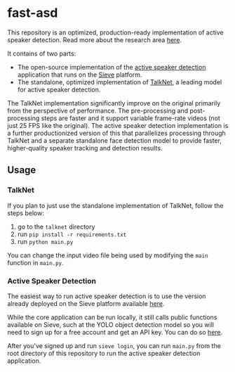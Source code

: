 # fast-asd

This repository is an optimized, production-ready implementation of active speaker detection. Read more about the research area [here](https://paperswithcode.com/task/audio-visual-active-speaker-detection).

It contains of two parts:
- The open-source implementation of the [active speaker detection](https://www.sievedata.com/functions/sieve/active_speaker_detection) application that runs on the [Sieve](https://www.sievedata.com/) platform.
- The standalone, optimized implementation of [TalkNet](https://github.com/TaoRuijie/TalkNet-ASD), a leading model for active speaker detection.

The TalkNet implementation significantly improve on the original primarily from the perspective of performance. The pre-processing and post-processing steps are faster and it support variable frame-rate videos (not just 25 FPS like the original). The active speaker detection implementation is a further productionized version of this that parallelizes processing through TalkNet and a separate standalone face detection model to provide faster, higher-quality speaker tracking and detection results.

## Usage

### TalkNet
If you plan to just use the standalone implementation of TalkNet, follow the steps below:

1. go to the `talknet` directory
2. run `pip install -r requirements.txt`
3. run `python main.py`

You can change the input video file being used by modifying the `main` function in `main.py`.

### Active Speaker Detection

The easiest way to run active speaker detection is to use the version already deployed on the Sieve platform available [here](https://www.sievedata.com/functions/sieve/active_speaker_detection).

While the core application can be run locally, it still calls public functions available on Sieve, such at the YOLO object detection model so you will need to sign up for a free account and get an API key. You can do so [here](https://www.sievedata.com/).

After you've signed up and run `sieve login`, you can run `main.py` from the root directory of this repository to run the active speaker detection application.
